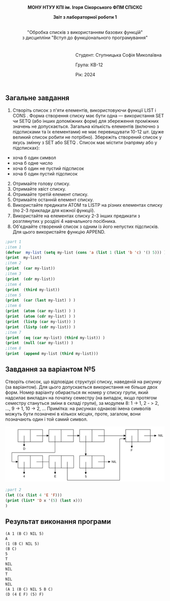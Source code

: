 <p align="center"><b>МОНУ НТУУ КПІ ім. Ігоря Сікорського ФПМ СПіСКС</b></p>
<p align="center">
<b>Звіт з лабораторної роботи 1</b>
<p align="center">
<br>"Обробка списків з використанням базових функцій"</br>
з дисципліни "Вступ до функціонального програмування"
</p>

<div style="display: flex; justify-content: flex-end;">
  <div style="border: 0px; padding: 10px;">
    <p>Студент: Ступницька Софія Миколаївна</p>
    <p>Група: КВ-12</p>
    <p>Рік: 2024</p>
  </div>
</div>


## Загальне завдання
1. Створіть список з п'яти елементів, використовуючи функції LIST і CONS . Форма створення списку має бути одна — використання SET чи SETQ (або інших допоміжних форм) для збереження проміжних значень не допускається. Загальна кількість елементів (включно з підсписками та їх елементами) не має перевищувати 10-12 шт. (дуже великий список робити не потрібно). Збережіть створений список у якусь змінну з SET або SETQ . Список має містити (напряму або у підсписках): 
* хоча б один символ 
* хоча б одне число 
* хоча б один не пустий підсписок
* хоча б один пустий підсписок 
2. Отримайте голову списку. 
3. Отримайте хвіст списку. 
4. Отримайте третій елемент списку. 
5. Отримайте останній елемент списку. 
6. Використайте предикати ATOM та LISTP на різних елементах списку (по 2-3 приклади для кожної функції). 
7. Використайте на елементах списку 2-3 інших предикати з розглянутих у розділі 4 навчального посібника. 
8. Об'єднайте створений список з одним із його непустих підсписків. Для цього використайте функцію APPEND. 


```lisp
;part 1
;item 1
(defvar  my-list (setq my-list (cons 'a (list 1 (list 'b 'c) '() 5))) )
(print  my-list)
;item 2
(print  (car my-list))
;item 3
(print  (cdr my-list))
;item 4
(print  (third my-list))
;item 5
(print  (car (last my-list) ) )
;item 6
(print  (atom (car my-list) ) )
(print  (atom (cdr my-list) ) )
(print  (listp (car my-list)) )
(print  (listp (cdr my-list)) )
;item 7
(print  (eq (car my-list) (third my-list)) )
(print  (null (car my-list)) )
;item 8
(print  (append my-list (third my-list)))
```
## Завдання за варіантом №5
Створіть список, що відповідає структурі списку, наведеній на рисунку (за варіантом). Для цього допускається використання не більше двох форм. Номер варіанту обирається як номер у списку групи, який надсилає викладач на початку семестру (на випадок, якщо протягом семестру стануться зміни в складі групи), за модулем 8: 1 -> 1, 2 - > 2, ..., 9 -> 1, 10 -> 2, ... 
Примітка: на рисунках однакові імена символів можуть бути позначені в кількох місцях, проте, загалом, вони позначають один і той самий символ. 
<p align="center">
<img src="lab-5-variant.png">
</p>

```lisp
;part 2
(let ((x (list 4 'E 'F)))
(print (list* 'D x '(5) (last x)))
)
```

## Результат виконання програми
```
(A 1 (B C) NIL 5)
A
(1 (B C) NIL 5)
(B C)
5
T
NIL
NIL
T
NIL
NIL
(A 1 (B C) NIL 5 B C)
(D (4 E F) (5) F)
```
